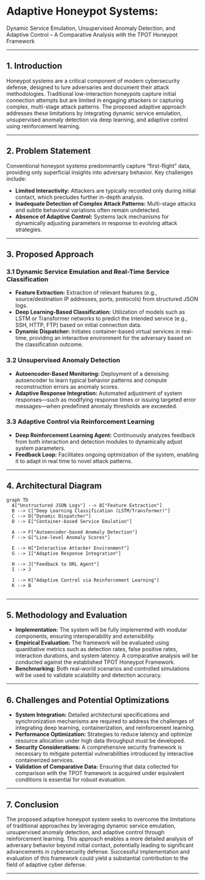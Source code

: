
# Adaptive Honeypot Systems:
Dynamic Service Emulation, Unsupervised Anomaly Detection, and Adaptive Control – A Comparative Analysis with the TPOT Honeypot Framework

---

## 1. Introduction
Honeypot systems are a critical component of modern cybersecurity defense, designed to lure adversaries and document their attack methodologies. Traditional low-interaction honeypots capture initial connection attempts but are limited in engaging attackers or capturing complex, multi-stage attack patterns. The proposed adaptive approach addresses these limitations by integrating dynamic service emulation, unsupervised anomaly detection via deep learning, and adaptive control using reinforcement learning.

---

## 2. Problem Statement
Conventional honeypot systems predominantly capture “first-flight” data, providing only superficial insights into adversary behavior. Key challenges include:
- **Limited Interactivity:** Attackers are typically recorded only during initial contact, which precludes further in-depth analysis.
- **Inadequate Detection of Complex Attack Patterns:** Multi-stage attacks and subtle behavioral variations often remain undetected.
- **Absence of Adaptive Control:** Systems lack mechanisms for dynamically adjusting parameters in response to evolving attack strategies.

---

## 3. Proposed Approach

### 3.1 Dynamic Service Emulation and Real-Time Service Classification
- **Feature Extraction:** Extraction of relevant features (e.g., source/destination IP addresses, ports, protocols) from structured JSON logs.
- **Deep Learning-Based Classification:** Utilization of models such as LSTM or Transformer networks to predict the intended service (e.g., SSH, HTTP, FTP) based on initial connection data.
- **Dynamic Dispatcher:** Initiates container-based virtual services in real-time, providing an interactive environment for the adversary based on the classification outcome.

### 3.2 Unsupervised Anomaly Detection
- **Autoencoder-Based Monitoring:** Deployment of a denoising autoencoder to learn typical behavior patterns and compute reconstruction errors as anomaly scores.
- **Adaptive Response Integration:** Automated adjustment of system responses—such as modifying response times or issuing targeted error messages—when predefined anomaly thresholds are exceeded.

### 3.3 Adaptive Control via Reinforcement Learning
- **Deep Reinforcement Learning Agent:** Continuously analyzes feedback from both interaction and detection modules to dynamically adjust system parameters.
- **Feedback Loop:** Facilitates ongoing optimization of the system, enabling it to adapt in real time to novel attack patterns.

---

## 4. Architectural Diagram

```mermaid
graph TD
  A["Unstructured JSON Logs"] --> B["Feature Extraction"]
  B --> C["Deep Learning Classification (LSTM/Transformer)"]
  C --> D["Dynamic Dispatcher"]
  D --> E["Container-based Service Emulation"]

  A --> F["Autoencoder-based Anomaly Detection"]
  F --> G["Line-level Anomaly Scores"]

  E --> H["Interactive Attacker Environment"]
  G --> I["Adaptive Response Integration"]

  H --> J["Feedback to DRL Agent"]
  I --> J

  J --> K["Adaptive Control via Reinforcement Learning"]
  K --> B


```

---

## 5. Methodology and Evaluation
- **Implementation:** The system will be fully implemented with modular components, ensuring interoperability and extensibility.
- **Empirical Evaluation:** The framework will be evaluated using quantitative metrics such as detection rates, false positive rates, interaction durations, and system latency. A comparative analysis will be conducted against the established TPOT Honeypot Framework.
- **Benchmarking:** Both real-world scenarios and controlled simulations will be used to validate scalability and detection accuracy.

---

## 6. Challenges and Potential Optimizations
- **System Integration:** Detailed architectural specifications and synchronization mechanisms are required to address the challenges of integrating deep learning, containerization, and reinforcement learning.
- **Performance Optimization:** Strategies to reduce latency and optimize resource allocation under high data throughput must be developed.
- **Security Considerations:** A comprehensive security framework is necessary to mitigate potential vulnerabilities introduced by interactive containerized services.
- **Validation of Comparative Data:** Ensuring that data collected for comparison with the TPOT framework is acquired under equivalent conditions is essential for robust evaluation.

---

## 7. Conclusion
The proposed adaptive honeypot system seeks to overcome the limitations of traditional approaches by leveraging dynamic service emulation, unsupervised anomaly detection, and adaptive control through reinforcement learning. This approach enables a more detailed analysis of adversary behavior beyond initial contact, potentially leading to significant advancements in cybersecurity defense. Successful implementation and evaluation of this framework could yield a substantial contribution to the field of adaptive cyber defense.

---
